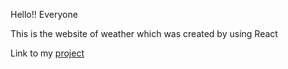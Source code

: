 Hello!! Everyone

This is the website of weather which was created by using React

Link to my  <a href="https://softlans-sport.netlify.app/">project</a>
